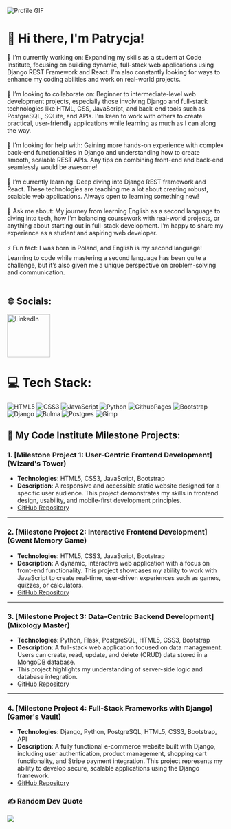 ![Profile GIF](./profile-gif.gif)

# 💫  Hi there, I'm Patrycja!

🔭 I’m currently working on: Expanding my skills as a student at Code Institute, focusing on building dynamic, full-stack web applications using Django REST Framework and React.  I'm also constantly looking for ways to enhance my coding abilities and work on real-world projects.<br><br>👯 I’m looking to collaborate on: Beginner to intermediate-level web development projects, especially those involving Django and full-stack technologies like HTML, CSS, JavaScript, and back-end tools such as PostgreSQL, SQLite, and APIs. I'm keen to work with others to create practical, user-friendly applications while learning as much as I can along the way.<br><br>🤝 I’m looking for help with: Gaining more hands-on experience with complex back-end functionalities in Django and understanding how to create smooth, scalable REST APIs. Any tips on combining front-end and back-end seamlessly would be awesome!<br><br>🌱 I’m currently learning: Deep diving into Django REST framework and React. These technologies are teaching me a lot about creating robust, scalable web applications. Always open to learning something new!<br><br>💬 Ask me about: My journey from learning English as a second language to diving into tech, how I'm balancing coursework with real-world projects, or anything about starting out in full-stack development. I’m happy to share my experience as a student and aspiring web developer.<br><br>⚡ Fun fact: I was born in Poland, and English is my second language! Learning to code while mastering a second language has been quite a challenge, but it’s also given me a unique perspective on problem-solving and communication.<br><br>


## 🌐 Socials:
<a href="https://linkedin.com/in/patrycja-blaszkowska" target="_blank">
    <img src="https://user-images.githubusercontent.com/74038190/235294012-0a55e343-37ad-4b0f-924f-c8431d9d2483.gif" alt="LinkedIn" width="100" height="100"/>
</a>

# 💻 Tech Stack:
![HTML5](https://img.shields.io/badge/html5-%23E34F26.svg?style=for-the-badge&logo=html5&logoColor=white) ![CSS3](https://img.shields.io/badge/css3-%231572B6.svg?style=for-the-badge&logo=css3&logoColor=white) ![JavaScript](https://img.shields.io/badge/javascript-%23323330.svg?style=for-the-badge&logo=javascript&logoColor=%23F7DF1E) ![Python](https://img.shields.io/badge/python-3670A0?style=for-the-badge&logo=python&logoColor=ffdd54) ![GithubPages](https://img.shields.io/badge/github%20pages-121013?style=for-the-badge&logo=github&logoColor=white) ![Bootstrap](https://img.shields.io/badge/bootstrap-%238511FA.svg?style=for-the-badge&logo=bootstrap&logoColor=white) ![Django](https://img.shields.io/badge/django-%23092E20.svg?style=for-the-badge&logo=django&logoColor=white) ![Bulma](https://img.shields.io/badge/bulma-00D0B1?style=for-the-badge&logo=bulma&logoColor=white) ![Postgres](https://img.shields.io/badge/postgres-%23316192.svg?style=for-the-badge&logo=postgresql&logoColor=white) ![Gimp](https://img.shields.io/badge/Gimp-657D8B?style=for-the-badge&logo=gimp&logoColor=FFFFFF)

## 🚀 My Code Institute Milestone Projects:

### 1. **[Milestone Project 1: User-Centric Frontend Development](Wizard's Tower)**
   - **Technologies**: HTML5, CSS3, JavaScript, Bootstrap
   - **Description**: A responsive and accessible static website designed for a specific user audience. This project demonstrates my skills in frontend design, usability, and mobile-first development principles.
   - [GitHub Repository](https://github.com/PatrycjaBlaszkowska/project-WizardsTower)

<hr>

### 2. **[Milestone Project 2: Interactive Frontend Development](Gwent Memory Game)**
   - **Technologies**: HTML5, CSS3, JavaScript, Bootstrap
   - **Description**: A dynamic, interactive web application with a focus on front-end functionality. This project showcases my ability to work with JavaScript to create real-time, user-driven experiences such as games, quizzes, or calculators.
   - [GitHub Repository](https://github.com/PatrycjaBlaszkowska/gwent-memory-game)

<hr>

### 3. **[Milestone Project 3: Data-Centric Backend Development](Mixology Master)**
   - **Technologies**: Python, Flask, PostgreSQL, HTML5, CSS3, Bootstrap
   - **Description**: A full-stack web application focused on data management. Users can create, read, update, and delete (CRUD) data stored in a MongoDB database.
   - This project highlights my understanding of server-side logic and database integration.
   - [GitHub Repository](https://github.com/PatrycjaBlaszkowska/mixology-master) 

<hr>

### 4. **[Milestone Project 4: Full-Stack Frameworks with Django](Gamer's Vault)**
   - **Technologies**: Django, Python, PostgreSQL, HTML5, CSS3, Bootstrap, API
   - **Description**: A fully functional e-commerce website built with Django, including user authentication, product management, shopping cart functionality, and Stripe payment integration. This project represents my ability to develop secure, scalable applications using the Django framework.
   - [GitHub Repository](https://github.com/PatrycjaBlaszkowska/gamers-vault) 

### ✍️ Random Dev Quote
![](https://quotes-github-readme.vercel.app/api?type=horizontal&theme=radical)

<!-- Proudly created with GPRM ( https://gprm.itsvg.in ) -->

